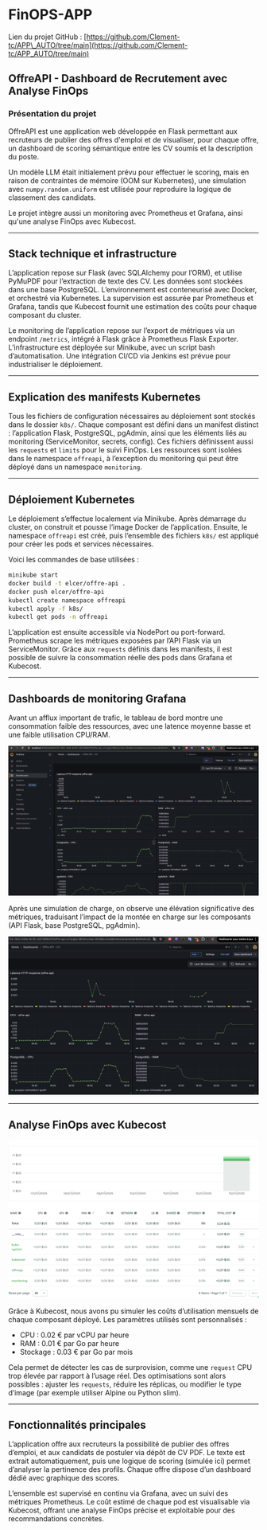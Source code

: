 # FinOPS-APP

Lien du projet GitHub : [https://github.com/Clement-tc/APP\_AUTO/tree/main](https://github.com/Clement-tc/APP_AUTO/tree/main)

## OffreAPI - Dashboard de Recrutement avec Analyse FinOps

### Présentation du projet

OffreAPI est une application web développée en Flask permettant aux recruteurs de publier des offres d'emploi et de visualiser, pour chaque offre, un dashboard de scoring sémantique entre les CV soumis et la description du poste.

Un modèle LLM était initialement prévu pour effectuer le scoring, mais en raison de contraintes de mémoire (OOM sur Kubernetes), une simulation avec `numpy.random.uniform` est utilisée pour reproduire la logique de classement des candidats.

Le projet intègre aussi un monitoring avec Prometheus et Grafana, ainsi qu'une analyse FinOps avec Kubecost.

---

## Stack technique et infrastructure

L’application repose sur Flask (avec SQLAlchemy pour l’ORM), et utilise PyMuPDF pour l’extraction de texte des CV. Les données sont stockées dans une base PostgreSQL. L’environnement est conteneurisé avec Docker, et orchestré via Kubernetes. La supervision est assurée par Prometheus et Grafana, tandis que Kubecost fournit une estimation des coûts pour chaque composant du cluster.

Le monitoring de l’application repose sur l’export de métriques via un endpoint `/metrics`, intégré à Flask grâce à Prometheus Flask Exporter. L’infrastructure est déployée sur Minikube, avec un script bash d’automatisation. Une intégration CI/CD via Jenkins est prévue pour industrialiser le déploiement.

---

## Explication des manifests Kubernetes

Tous les fichiers de configuration nécessaires au déploiement sont stockés dans le dossier `k8s/`. Chaque composant est défini dans un manifest distinct : l’application Flask, PostgreSQL, pgAdmin, ainsi que les éléments liés au monitoring (ServiceMonitor, secrets, config). Ces fichiers définissent aussi les `requests` et `limits` pour le suivi FinOps. Les ressources sont isolées dans le namespace `offreapi`, à l’exception du monitoring qui peut être déployé dans un namespace `monitoring`.

---

## Déploiement Kubernetes

Le déploiement s’effectue localement via Minikube. Après démarrage du cluster, on construit et pousse l’image Docker de l’application. Ensuite, le namespace `offreapi` est créé, puis l’ensemble des fichiers `k8s/` est appliqué pour créer les pods et services nécessaires.

Voici les commandes de base utilisées :

```bash
minikube start
docker build -t elcer/offre-api .
docker push elcer/offre-api
kubectl create namespace offreapi
kubectl apply -f k8s/
kubectl get pods -n offreapi
```

L’application est ensuite accessible via NodePort ou port-forward. Prometheus scrape les métriques exposées par l’API Flask via un ServiceMonitor. Grâce aux `requests` définis dans les manifests, il est possible de suivre la consommation réelle des pods dans Grafana et Kubecost.

---

## Dashboards de monitoring Grafana

Avant un afflux important de trafic, le tableau de bord montre une consommation faible des ressources, avec une latence moyenne basse et une faible utilisation CPU/RAM.

![Dashboard avant afflux](captures/Avant_requests.png)

Après une simulation de charge, on observe une élévation significative des métriques, traduisant l’impact de la montée en charge sur les composants (API Flask, base PostgreSQL, pgAdmin).

![Dashboard après afflux](captures/Apres_requests.png)

---

## Analyse FinOps avec Kubecost

![Dashboard Kubecost](captures/Kubecost.png)

Grâce à Kubecost, nous avons pu simuler les coûts d’utilisation mensuels de chaque composant déployé. Les paramètres utilisés sont personnalisés :

* CPU : 0.02 € par vCPU par heure
* RAM : 0.01 € par Go par heure
* Stockage : 0.03 € par Go par mois

Cela permet de détecter les cas de surprovision, comme une `request` CPU trop élevée par rapport à l’usage réel. Des optimisations sont alors possibles : ajuster les `requests`, réduire les réplicas, ou modifier le type d’image (par exemple utiliser Alpine ou Python slim).

---

## Fonctionnalités principales

L’application offre aux recruteurs la possibilité de publier des offres d’emploi, et aux candidats de postuler via dépôt de CV PDF. Le texte est extrait automatiquement, puis une logique de scoring (simulée ici) permet d’analyser la pertinence des profils. Chaque offre dispose d’un dashboard dédié avec graphique des scores.

L’ensemble est supervisé en continu via Grafana, avec un suivi des métriques Prometheus. Le coût estimé de chaque pod est visualisable via Kubecost, offrant une analyse FinOps précise et exploitable pour des recommandations concrètes.
